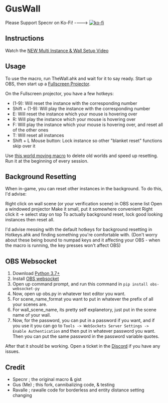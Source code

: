 # GusWall
Please Support Specnr on Ko-Fi! ----> [![ko-fi](https://ko-fi.com/img/githubbutton_sm.svg)](https://ko-fi.com/specnr)

## Instructions

Watch the [NEW Multi Instance & Wall Setup Video](https://youtu.be/0xAHMW93MQw)

## Usage

To use the macro, run TheWall.ahk and wait for it to say ready. Start up OBS, then start up a [Fullscreen Projector](https://youtu.be/9YqZ6Ogv3rk).

On the Fullscreen projector, you have a few hotkeys: 
- (1-9): Will reset the instance with the corresponding number
- Shift + (1-9): Will play the instance with the corresponding number
- E: Will reset the instance which your mouse is hovering over
- R: Will play the instance which your mouse is hovering over
- F: Will play the instance which your mouse is hovering over, and reset all of the other ones
- T: Will reset all instances
- Shift + L Mouse button: Lock instance so other "blanket reset" functions skip over it

Use [this world moving macro](https://gist.github.com/Specnr/f7a5450d932a1277fdcd6c141ad7bf6a) to delete old worlds and speed up resetting. Run it at the beginning of every session.

## Background Resetting
When in-game, you can reset other instances in the background. To do this, I'd advise:

Right click on wall scene (or your verification scene) in OBS scene list
Open a windowed projector
Make it small, put it somewhere convenient
Right click it -> select stay on top
To actually background reset, lock good looking instances then reset all.

I'd advise messing with the default hotkeys for background resetting in Hotkeys.ahk and finding something you're comfortable with. (Don't worry about these being bound to numpad keys and it affecting your OBS - when the macro is running, the key presses won't affect OBS)

## OBS Websocket

1) Download [Python 3.7+](https://www.python.org/downloads/)
2) Install [OBS websocket](https://obsproject.com/forum/resources/obs-websocket-remote-control-obs-studio-from-websockets.466/)
3) Open up command prompt, and run this command in `pip install obs-websocket-py`
4) Now, open up obs.py in whatever text editor you want. 
5) For scene_name_format you want to put in whatever the prefix of all your scenes are. 
6) For wall_scene_name, its pretty self explanetory, just put in the scene name of your wall.
7) Now, for the password, you can put in a password if you want, and if you use it you can go to `Tools -> WebSockets Server Settings -> Enable Authentication` and then put in whatever password you want. Then you can put the same password in the password variable quotes.

After that it should be working. Open a ticket in the [Discord](https://discord.gg/tXxwrYw) if you have any issues.

## Credit

- Specnr ; the original macro & gist
- Gus (Me) ; this fork, cannibalizing code, & testing
- Ravalle ; rawalle code for borderless and entity distance setting changing
